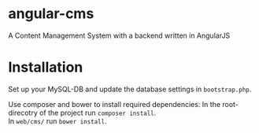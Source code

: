 angular-cms
===========

A Content Management System with a backend written in AngularJS

Installation
============
Set up your MySQL-DB and update the database settings in `bootstrap.php`.

Use composer and bower to install required dependencies:
In the root-direcotry of the project run `composer install`.  
In `web/cms/` run `bower install`.
